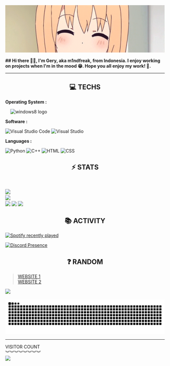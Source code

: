 <p align="center">
  <img src="hello.webp" alt="Hello" style="width: 100%; height: 150px; object-fit: cover; margin-top: 50px;">
</p>

**## Hi there 👋🏻, I'm Gery, aka m1ndfreak, from Indonesia. I enjoy working on projects when I'm in the mood 😁. Hope you all enjoy my work! 🤗.**

---
<h2 align="center">
  💻 TECHS
</h2>

**Operating System :** 
<p align="left">
  <img width="12" />
  <img src="https://cdn.jsdelivr.net/gh/devicons/devicon/icons/windows8/windows8-original.svg" height="40" alt="windows8 logo"  />
</p>

**Software :** 
<p align="left">
  <img src="https://skillicons.dev/icons?i=vscode" alt="Visual Studio Code" width="30" height="40" /> 
  <img src="https://skillicons.dev/icons?i=visualstudio" alt="Visual Studio" width="30" height="40" />
</p>

**Languages :** 
<p align="left">
  <img src="https://skillicons.dev/icons?i=python" alt="Python" width="30" height="40" /> 
  <img src="https://skillicons.dev/icons?i=cpp" alt="C++" width="30" height="40" /> 
  <img src="https://skillicons.dev/icons?i=html" alt="HTML" width="30" height="40" /> 
  <img src="https://skillicons.dev/icons?i=css" alt="CSS" width="30" height="40" />
</p>

<h2 align="center">
  ⚡ STATS
</h2>

<br clear="both">

![](https://github-readme-stats.vercel.app/api?username=m1ndfr&theme=tokyonight&hide_border=false&include_all_commits=true&count_private=true)<br/>
![](https://github-readme-streak-stats.herokuapp.com/?user=m1ndfr&theme=tokyonight&hide_border=false)<br/>
![](https://github-contributor-stats.vercel.app/api?username=m1ndfr&limit=5&theme=tokyonight&combine_all_yearly_contributions=true)
![](https://github-readme-stats.vercel.app/api/top-langs/?username=m1ndfr&theme=tokyonight&hide_border=false&include_all_commits=true&count_private=true&layout=compact)
![](https://github-profile-trophy.vercel.app/?username=m1ndfr&theme=tokyonight&no-frame=false&no-bg=false&margin-w=4)

<h2 align="center">
  📚 ACTIVITY
</h2>

<div align="left">
  <a href="https://open.spotify.com/user/kdmapper.exe">
    <img src="https://spotify-recently-played-readme.vercel.app/api?user=2sqedz98t0t3e2vtbvo2646vs&unique={true|1|on|yes}" alt="Spotify recently played"  />
  </a>
</div>

[![Discord Presence](https://lanyard.cnrad.dev/api/746523440608968799)](https://discord.com/users/746523440608968799)

<h2 align="center">
  ❓ RANDOM
</h2>

> [WEBSITE 1](http://109.176.17.107:20082) </br>
> [WEBSITE 2](https://m1ndfr.github.io/m1ndfr-portofolio-website/)

![](https://quotes-github-readme.vercel.app/api?type=horizontal&theme=tokyonight)

<img src="https://raw.githubusercontent.com/m1ndfr/m1ndfr/output/snake.svg" alt="Snake animation" />

---
VISITOR COUNT</br>
︾︾︾︾︾︾︾︾
</br>
<img align="left" src="https://profile-counter.glitch.me/m1ndfr/count.svg?"/> 
